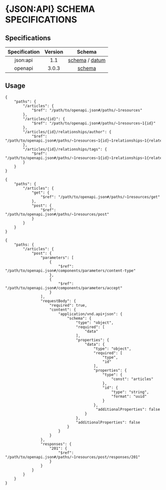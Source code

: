 {JSON:API} SCHEMA SPECIFICATIONS
========

## Specifications

| Specification | Version |                                     Schema                                      |
|:-------------:|:-------:|:-------------------------------------------------------------------------------:|
|   json:api    |   1.1   | [schema](./../jsonapi/v1.1/schema.json) / [datum](./../jsonapi/v1.1/datum.json) |
|    openapi    |  3.0.3  |                       [schema](./../jsonapi/openapi.json)                       |

## Usage

```
{
    "paths": {
        "/articles": {
            "$ref": "/path/to/openapi.json#/paths/~1resources"
        },
        "/articles/{id}": {
            "$ref": "/path/to/openapi.json#/paths/~1resources~1{id}"
        },
        "/articles/{id}/relationships/author": {
            "$ref": "/path/to/openapi.json#/paths/~1resources~1{id}~1relationships~1{related}"
        },
        "/articles/{id}/relationships/tags": {
            "$ref": "/path/to/openapi.json#/paths/~1resources~1{id}~1relationships~1{related}"
        }
    }
}
```

```
{
    "paths": {
        "/articles": {
            "get": {
                "$ref": "/path/to/openapi.json#/paths/~1resources/get"
            },
            "post": {
                "$ref": "/path/to/openapi.json#/paths/~1resources/post"
            }
        }
    }
}
```

```
{
    "paths: {
        "/articles": {
            "post": {
                "parameters": [
                    {
                        "$ref": "/path/to/openapi.json#/components/parameters/content-type"
                    },
                    {
                        "$ref": "/path/to/openapi.json#/components/parameters/accept"
                    }
                ],
                "requestBody": {
                    "required": true,
                    "content": {
                        "application/vnd.api+json": {
                            "schema": {
                                "type": "object",
                                "required": [
                                    "data"
                                ],
                                "properties": {
                                    "data": {
                                        "type": "object",
                                        "required": [
                                            "type",
                                            "id"
                                        ],
                                        "properties": {
                                            "type": {
                                                "const": "articles"
                                            },
                                            "id": {
                                                "type": "string",
                                                "format": "uuid"
                                            }
                                        },
                                         "additionalProperties": false
                                    }
                                },
                                "additionalProperties": false
                            }
                        }
                    }
                },
                "responses": {
                    "201": {
                        "$ref": "/path/to/openapi.json#/paths/~1resources/post/responses/201"
                    }
                }
            }
        }
    }
}
```